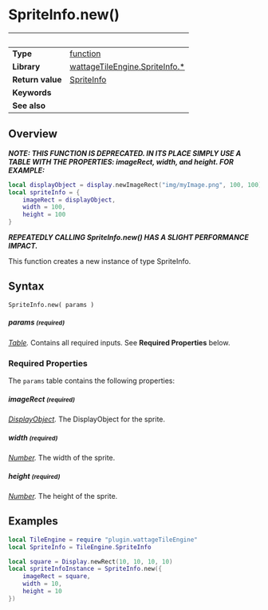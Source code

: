 # SpriteInfo.new()

|                      | &nbsp; 
| -------------------- | ---------------------------------------------------------------
| __Type__             | [function](http://docs.coronalabs.com/api/type/Function.html)
| __Library__          | [wattageTileEngine.SpriteInfo.*](type_spriteInfo.markdown)
| __Return value__     | [SpriteInfo](type_spriteInfo)
| __Keywords__         | 
| __See also__         | 


## Overview

***NOTE: THIS FUNCTION IS DEPRECATED.  IN ITS PLACE SIMPLY USE A TABLE
WITH THE PROPERTIES: imageRect, width, and height.  FOR EXAMPLE:***

``````lua
local displayObject = display.newImageRect("img/myImage.png", 100, 100)
local spriteInfo = {
    imageRect = displayObject,
    width = 100,
    height = 100
}
``````

***REPEATEDLY CALLING SpriteInfo.new() HAS A SLIGHT PERFORMANCE IMPACT.***


This function creates a new instance of type SpriteInfo.

## Syntax

	SpriteInfo.new( params )

##### params <small>(required)</small>
_[Table](http://docs.coronalabs.com/api/type/Table.html)._
Contains all required inputs. See **Required Properties** below.


### Required Properties

The `params` table contains the following properties:

##### imageRect <small>(required)</small>
_[DisplayObject](https://docs.coronalabs.com/api/type/DisplayObject/index.html)._
The DisplayObject for the sprite.

##### width <small>(required)</small>
_[Number](https://docs.coronalabs.com/api/type/Number.html)._
The width of the sprite.

##### height <small>(required)</small>
_[Number](https://docs.coronalabs.com/api/type/Number.html)._
The height of the sprite.

## Examples

``````lua
local TileEngine = require "plugin.wattageTileEngine"
local SpriteInfo = TileEngine.SpriteInfo

local square = Display.newRect(10, 10, 10, 10)
local spriteInfoInstance = SpriteInfo.new({
    imageRect = square,
    width = 10,
    height = 10
})
``````